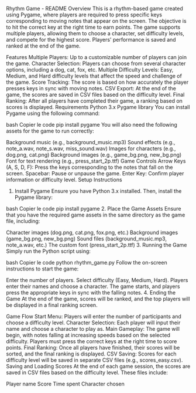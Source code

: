 Rhythm Game - README
Overview
This is a rhythm-based game created using Pygame, where players are required to press specific keys corresponding to moving notes that appear on the screen. The objective is to hit the correct key at the right time to earn points. The game supports multiple players, allowing them to choose a character, set difficulty levels, and compete for the highest score. Players' performance is saved and ranked at the end of the game.

Features
Multiple Players: Up to a customizable number of players can join the game.
Character Selection: Players can choose from several character options, including a dog, cat, fox, etc.
Multiple Difficulty Levels: Easy, Medium, and Hard difficulty levels that affect the speed and challenge of the game.
Score Tracking: The score is based on how accurately the player presses keys in sync with moving notes.
CSV Export: At the end of the game, the scores are saved in CSV files based on the difficulty level.
Final Ranking: After all players have completed their game, a ranking based on scores is displayed.
Requirements
Python 3.x
Pygame library
You can install Pygame using the following command:

bash
Copier le code
pip install pygame
You will also need the following assets for the game to run correctly:

Background music (e.g., background_music.mp3)
Sound effects (e.g., note_a.wav, note_s.wav, miss_sound.wav)
Images for characters (e.g., dog.png, cat.png)
Background images (e.g., game_bg.png, new_bg.png)
Font for text rendering (e.g., press_start_2p.ttf)
Game Controls
Arrow Keys (A, S, D, F): Press the keys corresponding to the notes that fall on the screen.
Spacebar: Pause or unpause the game.
Enter Key: Confirm player information or difficulty level.
Setup Instructions
1. Install Pygame
Ensure you have Python 3.x installed. Then, install the Pygame library:

bash
Copier le code
pip install pygame
2. Place the Game Assets
Ensure that you have the required game assets in the same directory as the game file, including:

Character images (dog.png, cat.png, fox.png, etc.)
Background images (game_bg.png, new_bg.png)
Sound files (background_music.mp3, note_a.wav, etc.)
The custom font (press_start_2p.ttf)
3. Running the Game
Simply run the Python script using:

bash
Copier le code
python rhythm_game.py
Follow the on-screen instructions to start the game:

Enter the number of players.
Select difficulty (Easy, Medium, Hard).
Players enter their names and choose a character.
The game starts, and players press the appropriate keys in sync with the falling notes.
4. Ending the Game
At the end of the game, scores will be ranked, and the top players will be displayed in a final ranking screen.

Game Flow
Start Menu: Players will enter the number of participants and choose a difficulty level.
Character Selection: Each player will input their name and choose a character to play as.
Main Gameplay: The game will begin, with notes falling at increasing speeds based on the selected difficulty. Players must press the correct keys at the right time to score points.
Final Ranking: Once all players have finished, their scores will be sorted, and the final ranking is displayed.
CSV Saving: Scores for each difficulty level will be saved in separate CSV files (e.g., scores_easy.csv).
Saving and Loading Scores
At the end of each game session, the scores are saved in CSV files based on the difficulty level. These files include:

Player name
Score
Time spent
Character chosen
